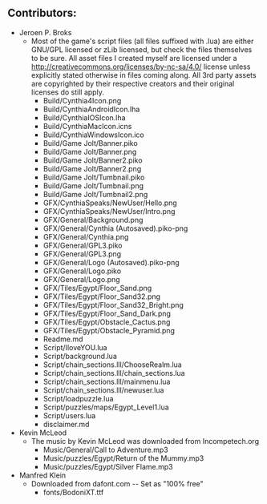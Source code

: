 

## Contributors:


- Jeroen P. Broks
  - Most of the game's script files (all files suffixed with .lua) are either GNU/GPL licensed or zLib licensed, but check the files themselves to be sure. All asset files I created myself are licensed under a http://creativecommons.org/licenses/by-nc-sa/4.0/ license unless explicitly stated otherwise in files coming along. All 3rd party assets are copyrighted by their respective creators and their original licenses do still apply.
    - Build/Cynthia4Icon.png
    - Build/CynthiaAndroidIcon.lha
    - Build/CynthiaIOSIcon.lha
    - Build/CynthiaMacIcon.icns
    - Build/CynthiaWindowsIcon.ico
    - Build/Game Jolt/Banner.piko
    - Build/Game Jolt/Banner.png
    - Build/Game Jolt/Banner2.piko
    - Build/Game Jolt/Banner2.png
    - Build/Game Jolt/Tumbnail.piko
    - Build/Game Jolt/Tumbnail.png
    - Build/Game Jolt/Tumbnail2.png
    - GFX/CynthiaSpeaks/NewUser/Hello.png
    - GFX/CynthiaSpeaks/NewUser/Intro.png
    - GFX/General/Background.png
    - GFX/General/Cynthia (Autosaved).piko-png
    - GFX/General/Cynthia.png
    - GFX/General/GPL3.piko
    - GFX/General/GPL3.png
    - GFX/General/Logo (Autosaved).piko-png
    - GFX/General/Logo.piko
    - GFX/General/Logo.png
    - GFX/Tiles/Egypt/Floor_Sand.png
    - GFX/Tiles/Egypt/Floor_Sand32.png
    - GFX/Tiles/Egypt/Floor_Sand32_Bright.png
    - GFX/Tiles/Egypt/Floor_Sand_Dark.png
    - GFX/Tiles/Egypt/Obstacle_Cactus.png
    - GFX/Tiles/Egypt/Obstacle_Pyramid.png
    - Readme.md
    - Script/IloveYOU.lua
    - Script/background.lua
    - Script/chain_sections.lll/ChooseRealm.lua
    - Script/chain_sections.lll/chain_sections.lua
    - Script/chain_sections.lll/mainmenu.lua
    - Script/chain_sections.lll/newuser.lua
    - Script/loadpuzzle.lua
    - Script/puzzles/maps/Egypt_Level1.lua
    - Script/users.lua
    - disclaimer.md
- Kevin McLeod
  - The music by Kevin McLeod was downloaded from Incompetech.org
    - Music/General/Call to Adventure.mp3
    - Music/puzzles/Egypt/Return of the Mummy.mp3
    - Music/puzzles/Egypt/Silver Flame.mp3
- Manfred Klein
  - Downloaded from dafont.com -- Set as "100% free"
    - fonts/BodoniXT.ttf



